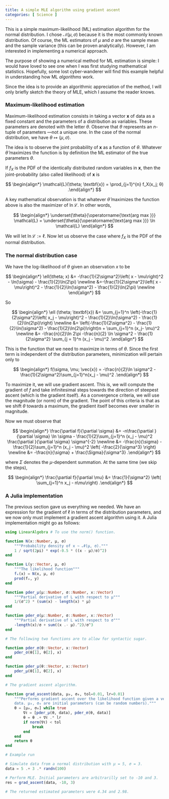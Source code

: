 ```yaml
---
title: A simple MLE algorithm using gradient ascent 
categories: [ Science ]
---
```



This is a simple maximum-likelihood (ML) estimation algorithm for the normal
distribution. I chose $\mathcal{N}(\mu, \sigma)$ because it is the most commonly
known distribution. Of course, the ML estimators of $\mu$ and
$\sigma$ are the sample mean and the sample variance (this can be proven
analytically). However, I am interested in implementing a numerical approach. 

The purpose of showing a numerical method for ML estimation is simple: I would
have loved to see one when I was first studying mathematical statistics.
Hopefully, some lost cyber-wanderer will find this example helpful in
understanding how ML *algorithms* work. 

Since the idea is to provide an algorithmic appreciation of the method, I will
only briefly sketch the theory of MLE, which I assume the reader knows.

### Maximum-likelihood estimation

Maximum-likelihood estimation consists in taking a vector $\textbf{x}$ of data
as a fixed constant and the parameters of a distribution as variables. These
parameters are denoted with the letter $\theta$. Observe that $\theta$
represents an $n$-tuple of parameters —not a unique one. In the case of the
normal distribution, we have $\theta \mapsto (\mu, \sigma)$.

The idea is to observe the joint probability of $\textbf{x}$ as a function of
$\theta$. Whatever $\hat{\theta}$ maximizes the function is by definition the ML
estimator of the true parameters $\theta$.

If $f_X$ is the PDF of the identically distributed random variables in
$\textbf{x}$, then the joint-probability (also called likelihood) of
$\textbf{x}$ is 

$$
\begin{align*}
    \mathcal{L}(\theta; \textbf{x}) = \prod_{j=1}^{n} f_X(x_j; θ)
.\end{align*}
$$

A key mathematical observation is that whatever $\hat{\theta}$ maximizes the
function above is also the maximizer of $\ln \mathcal{L}$. In other words, 

$$
\begin{align*}
    \underset{\theta}{\operatorname{\text{arg max }}}  \mathcal{L} = \underset{\theta}{\operatorname{\text{arg max }}} \ln \mathcal{L}
\end{align*}
$$

We will let $\ln \mathcal{L} := \ell$. Now let us observe the case where $f_X$
is the PDF of the normal distribution.


### The normal distribution case

We have the log-likelihood of $\theta$ given an observation $x$ to be 

$$
\begin{align*}
    \ell(\theta; x) &= -\frac{1}{2\sigma^2}\left( x - \mu\right)^2 - \ln(\sigma) -
    \frac{1}{2}\ln(2\pi) \newline 
    &=-\frac{1}{2\sigma^2}\left( x - \mu\right)^2 - \frac{1}{2}\ln(\sigma^2) - \frac{1}{2}\ln(2\pi) \newline 
\end{align*}
$$

So 

$$
\begin{align*}
    \ell (\theta; \textbf{x}) &= \sum_{j=1}^n \left(-\frac{1}{2\sigma^2}\left(
    x_j - \mu\right)^2 - \frac{1}{2}\ln(\sigma^2) - \frac{1}{2}\ln(2\pi)\right) \newline 
        &= \left(-\frac{1}{2\sigma^2} - \frac{1}{2}\ln(\sigma^2) -
        \frac{1}{2}\ln(2\pi)\right)n + \sum_{j=1}^n (x_j- \mu)^2 \newline 
        &= -\frac{n}{2}\ln 2\pi -\frac{n}{2} 
    \ln \sigma^2 - \frac{1}{2\sigma^2} \sum_{j = 1}^n (x_j - \mu)^2
.\end{align*}
$$

This is the function that we need to maximize in terms of $\theta$. Since the
first term is independent of the distribution parameters, minimization will
pertain only to  

$$
\begin{align*}
    f(\sigma, \mu; \vec{x}) = -\frac{n}{2}\ln \sigma^2 -
    \frac{1}{2\sigma^2}\sum_{j=1}^n(x_j - \mu)^2
.\end{align*}
$$

To maximize it, we will use gradient ascent. This is, we will compute the
gradient of $f$ and take infinitesimal steps towards the direction of steepest
ascent (which is the gradient itself). As a convergence criteria, we will use
the magnitude (or norm) of the gradient. The point of this criteria is that as
we shift $\theta$ towards a maximum, the gradient itself becomes ever smaller in
magnitude. 

Now we must observe that 

$$
\begin{align*}
    \frac{\partial f}{\partial \sigma} &= -n\frac{\partial 
    }{\partial \sigma} \ln \sigma - \frac{1}{2}\sum_{j=1}^n (x_j - \mu)^2 \frac{\partial
    }{\partial \sigma} \sigma^{-2} \newline 
    &= -\frac{n}{\sigma} - \frac{1}{2}\sum_{j=1}^n (x_j - \mu)^2
    \left( -\frac{2}{\sigma^3} \right)
    \newline 
    &= -\frac{n}{\sigma} + \frac{\Sigma}{\sigma^3}
.\end{align*}
$$

where $\Sigma$ denotes the $\mu$-dependent summation. At the same time (we skip
the steps),

$$
\begin{align*}
    \frac{\partial f}{\partial \mu} &= \frac{1}{\sigma^2} \left( \sum_{j=1}^n x_j
    - n\mu\right)
.\end{align*}
$$


### A Julia implementation 

The previous section gave us everything we needed. We have an expression for the
gradient of $\ell$ in terms of the distribution parameters, and we now only must
implement a gradient ascent algorithm using it. A Julia implementation might go
as follows:

```julia 
using LinearAlgebra # To use the norm() function.

function N(x::Number, μ, σ)
    """Probability density of x ~ 𝓝(μ, σ)."""
    1 / sqrt(2pi) * exp(-0.5 * ((x - μ)/σ)^2)
end

function L(y::Vector, μ, σ)
    """The likelihood function"""
    fₓ(x) = N(x, μ, σ)
    prod(fₓ, y)
end

function pder_μ(μ::Number, σ::Number, x::Vector)
    """Partial derivative of L with respect to μ"""
    1/(σ^2) * (sum(x) - length(x) * μ)
end

function pder_σ(μ::Number, σ::Number, x::Vector)
    """Partial derivative of L with respect to σ"""
    -length(x)/σ + sum((x .- μ).^2)/σ^3
end

# The following two functions are to allow for syntactic sugar.

function pder_σ(θ::Vector, x::Vector)
    pder_σ(θ[1], θ[2], x)
end

function pder_μ(θ::Vector, x::Vector)
    pder_μ(θ[1], θ[2], x)
end

# The gradient ascent algorithm.

function grad_ascent(data, μ₀, σ₀, tol=0.01, lr=0.01)
    """Performs gradient ascent over the likelihood function given a vector of
    data. μ₀, σ₀ are initial parameters (can be random numbers)."""
    θ = [μ₀, σ₀] while true 
        ∇ℓ = [pder_μ(θ, data), pder_σ(θ, data)]
        θ = θ .+ ∇ℓ .* lr
        if norm(∇ℓ) < tol 
            break 
        end
    end
    return θ
end

# Example run

# Simulate data from a normal distribution with μ = 5, σ = 3.
data = 5 .+ 3 .* randn(100)

# Perform MLE. Initial parameters are arbitrarilly set to -10 and 3.
res = grad_ascent(data, -10, 3)

# The returned estimated parameters were 4.34 and 2.98.

```



